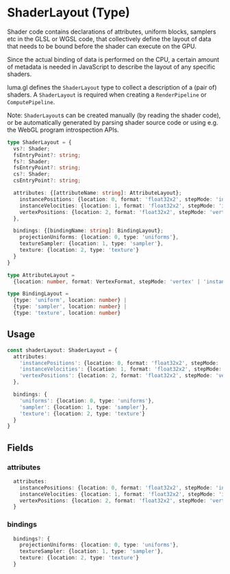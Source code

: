 # ShaderLayout (Type)

Shader code contains declarations of attributes, uniform blocks, samplers etc in the GLSL or WGSL code,
that collectively define the layout of data that needs to be bound before the shader can execute on the
GPU.

Since the actual binding of data is performed on the CPU, a certain amount of metadata is needed in JavaScript
to describe the layout of any specific shaders.

luma.gl defines the `ShaderLayout` type to collect a description of a (pair of) shaders. A `ShaderLayout`
is required when creating a `RenderPipeline` or `ComputePipeline`.

Note: `ShaderLayout`s can be created manually (by reading the shader code),
or be automatically generated by parsing shader source code or using e.g. the WebGL program introspection APIs.

```typescript
type ShaderLayout = {
  vs?: Shader;
  fsEntryPoint?: string;
  fs?: Shader;
  fsEntryPoint?: string;
  cs?: Shader;
  csEntryPoint?: string;

  attributes: {[attributeName: string]: AttributeLayout};
    instancePositions: {location: 0, format: 'float32x2', stepMode: 'instance'},
    instanceVelocities: {location: 1, format: 'float32x2', stepMode: 'instance'},
    vertexPositions: {location: 2, format: 'float32x2', stepMode: 'vertex'}
  },

  bindings: {[bindingName: string]: BindingLayout};
    projectionUniforms: {location: 0, type: 'uniforms'},
    textureSampler: {location: 1, type: 'sampler'},
    texture: {location: 2, type: 'texture'}
  }
}

type AttributeLayout =
  {location: number, format: VertexFormat, stepMode: 'vertex' | 'instance'}

type BindingLayout =
  {type: 'uniform', location: number} |
  {type: 'sampler', location: number} |
  {type: 'texture', location: number}
```

## Usage

```typescript
const shaderLayout: ShaderLayout = {
  attributes:
    'instancePositions': {location: 0, format: 'float32x2', stepMode: 'instance'},
    'instanceVelocities': {location: 1, format: 'float32x2', stepMode: 'instance'},
    'vertexPositions': {location: 2, format: 'float32x2', stepMode: 'vertex'}
  },

  bindings: {
    'uniforms': {location: 0, type: 'uniforms'},
    'sampler': {location: 1, type: 'sampler'},
    'texture': {location: 2, type: 'texture'}
  }
}
```

## Fields

### attributes

```typescript
  attributes:
    instancePositions: {location: 0, format: 'float32x2', stepMode: 'instance'},
    instanceVelocities: {location: 1, format: 'float32x2', stepMode: 'instance'},
    vertexPositions: {location: 2, format: 'float32x2', stepMode: 'vertex'}
  }
```

### bindings

```typescript
  bindings?: {
    projectionUniforms: {location: 0, type: 'uniforms'},
    textureSampler: {location: 1, type: 'sampler'},
    texture: {location: 2, type: 'texture'}
  }
```
